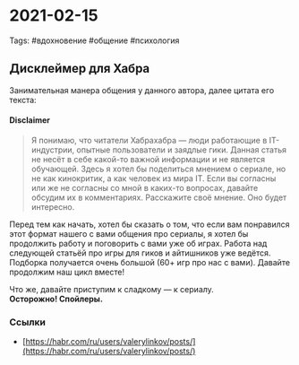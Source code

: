 # 2021-02-15

Tags: \#вдохновение \#общение \#психология

## Дисклеймер для Хабра

Занимательная манера общения у данного автора, далее цитата его текста:

#### Disclaimer

> Я понимаю, что читатели Хабрахабра — люди работающие в IT-индустрии, опытные пользователи и заядлые гики. Данная статья не несёт в себе какой-то важной информации и не является обучающей. Здесь я хотел бы поделиться мнением о сериале, но не как кинокритик, а как человек из мира IT. Если вы согласны или же не согласны со мной в каких-то вопросах, давайте обсудим их в комментариях. Расскажите своё мнение. Оно будет интересно.

Перед тем как начать, хотел бы сказать о том, что если вам понравился этот формат нашего с вами общения про сериалы, я хотел бы продолжить работу и поговорить с вами уже об играх. Работа над следующей статьёй про игры для гиков и айтишников уже ведётся. Подборка получается очень большой \(60+ игр про нас с вами\). Давайте продолжим наш цикл вместе!

Что же, давайте приступим к сладкому — к сериалу.  
**Осторожно! Спойлеры.**

### Ссылки

* [https://habr.com/ru/users/valerylinkov/posts/](https://habr.com/ru/users/valerylinkov/posts/)

